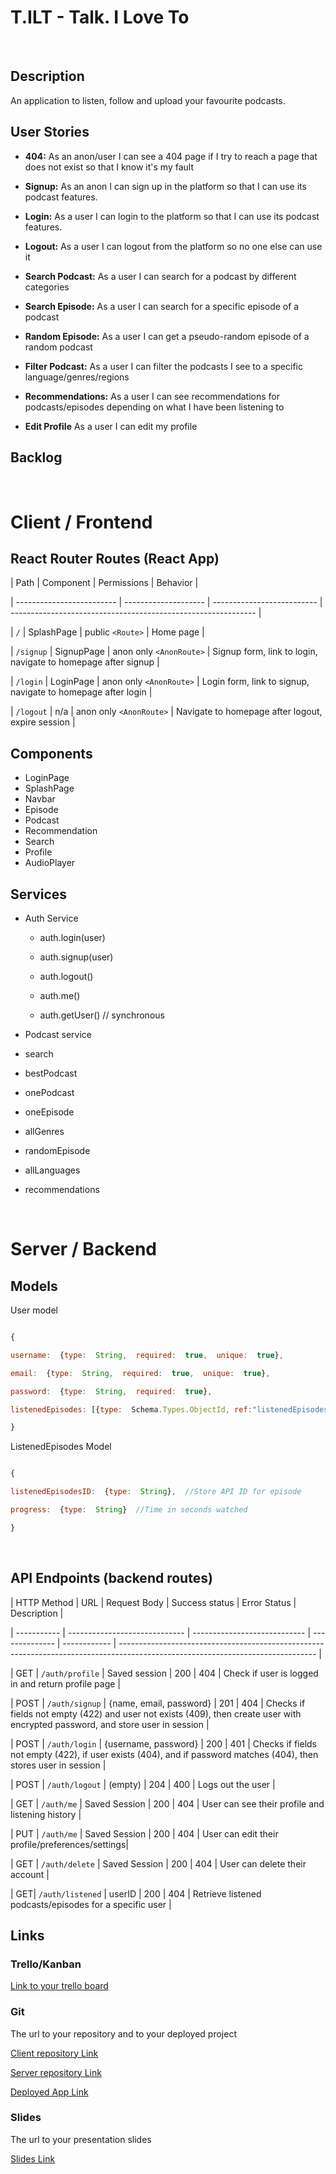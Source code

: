 
# T.ILT - Talk. I Love To

  

<br>

  

## Description

  

An application to listen, follow and upload your favourite podcasts.

  

## User Stories

  

-  **404:** As an anon/user I can see a 404 page if I try to reach a page that does not exist so that I know it's my fault

-  **Signup:** As an anon I can sign up in the platform so that I can use its podcast features.

-  **Login:** As a user I can login to the platform so that I can use its podcast features.

-  **Logout:** As a user I can logout from the platform so no one else can use it

-  **Search Podcast:** As a user I can search for a podcast by different categories

-  **Search Episode:** As a user I can search for a specific episode of a podcast

-  **Random Episode:** As a user I can get a pseudo-random episode of a random podcast

-  **Filter Podcast:** As a user I can filter the podcasts I see to a specific language/genres/regions

-  **Recommendations:** As a user I can see recommendations for podcasts/episodes depending on what I have been listening to

-  **Edit Profile** As a user I can edit my profile

  

## Backlog

  

<br>

  

# Client / Frontend

  

## React Router Routes (React App)

  

| Path | Component | Permissions | Behavior |

| ------------------------- | -------------------- | -------------------------- | ------------------------------------------------------------- |

| `/` | SplashPage | public `<Route>` | Home page |

| `/signup` | SignupPage | anon only `<AnonRoute>` | Signup form, link to login, navigate to homepage after signup |

| `/login` | LoginPage | anon only `<AnonRoute>` | Login form, link to signup, navigate to homepage after login |

| `/logout` | n/a | anon only `<AnonRoute>` | Navigate to homepage after logout, expire session |

 

## Components
- LoginPage
- SplashPage
- Navbar
- Episode
- Podcast
- Recommendation
- Search
- Profile
- AudioPlayer

  

## Services

  

- Auth Service

	- auth.login(user)

	- auth.signup(user)

	- auth.logout()

	- auth.me()

	- auth.getUser() // synchronous

- Podcast service

-	search
-	bestPodcast
-	onePodcast
-	oneEpisode
-	allGenres
-	randomEpisode
-	allLanguages
-	recommendations

  

<br>

  

# Server / Backend

  

## Models

  

User model

  

```javascript

{

username:  {type:  String,  required:  true,  unique:  true},

email:  {type:  String,  required:  true,  unique:  true},

password:  {type:  String,  required:  true},

listenedEpisodes: [{type:  Schema.Types.ObjectId, ref:"listenedEpisodes"}],  default: []

}

```

  

ListenedEpisodes Model

  

```javascript

{

listenedEpisodesID:  {type:  String},  //Store API ID for episode

progress:  {type:  String}  //Time in seconds watched

}
```
<br>

  

## API Endpoints (backend routes)

  

| HTTP Method | URL | Request Body | Success status | Error Status | Description |

| ----------- | ----------------------------- | ---------------------------- | -------------- | ------------ | ------------------------------------------------------------------------------------------------------------------------------- |

| GET | `/auth/profile` | Saved session | 200 | 404 | Check if user is logged in and return profile page |

| POST | `/auth/signup` | {name, email, password} | 201 | 404 | Checks if fields not empty (422) and user not exists (409), then create user with encrypted password, and store user in session |

| POST | `/auth/login` | {username, password} | 200 | 401 | Checks if fields not empty (422), if user exists (404), and if password matches (404), then stores user in session |

| POST | `/auth/logout` | (empty) | 204 | 400 | Logs out the user |

| GET | `/auth/me` | Saved Session | 200 | 404 | User can see their profile and listening history |

| PUT | `/auth/me` | Saved Session | 200 | 404 | User can edit their profile/preferences/settings|

| GET | `/auth/delete` | Saved Session | 200 | 404 | User can delete their account |

| GET| `/auth/listened` | userID | 200 | 404 | Retrieve listened podcasts/episodes for a specific user |
<br> 

## Links

  

### Trello/Kanban

  

[Link to your trello board](https://trello.com/b/YMGISPQl/tilt)

  

### Git

  

The url to your repository and to your deployed project

  

[Client repository Link](https://github.com/JuiceDrinker/tilt-client)

  

[Server repository Link](https://github.com/JuiceDrinker/tilt-server)

  

[Deployed App Link](http://heroku.com)

  

### Slides

  

The url to your presentation slides

  

[Slides Link](http://slides.com)

```